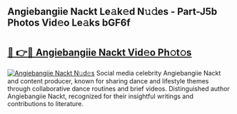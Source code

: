 ## Angiebangiie Nackt Le𝚊k𝚎d N𝚞𝚍es - Part-J5b Photos Vid𝚎o Le𝚊ks bGF6f

# <h2><a href="http://fb7dx7w.evod.top/?m=Angiebangiie+Nackt">🔗 👉🔴 Angiebangiie Nackt Vid𝚎o Ph𝚘t𝚘s</a></h2>

[![Angiebangiie Nackt N𝚞d𝚎s](https://i.imgur.com/8V9OHl7.gif)](http://fb7dx7w.evod.top/?m=Angiebangiie+Nackt)
Social media celebrity Angiebangiie Nackt and content producer, known for sharing dance and lifestyle themes through collaborative dance routines and brief videos. Distinguished author Angiebangiie Nackt, recognized for their insightful writings and contributions to literature. 

